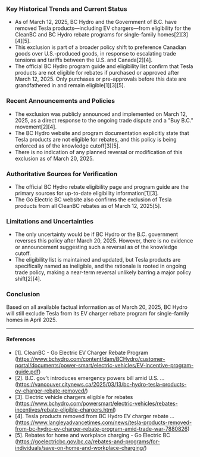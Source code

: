 ### Key Historical Trends and Current Status

- As of March 12, 2025, BC Hydro and the Government of B.C. have removed Tesla products—including EV chargers—from eligibility for the CleanBC and BC Hydro rebate programs for single-family homes[2][3][4][5].
- This exclusion is part of a broader policy shift to preference Canadian goods over U.S.-produced goods, in response to escalating trade tensions and tariffs between the U.S. and Canada[2][4].
- The official BC Hydro program guide and eligibility list confirm that Tesla products are not eligible for rebates if purchased or approved after March 12, 2025. Only purchases or pre-approvals before this date are grandfathered in and remain eligible[1][3][5].

### Recent Announcements and Policies

- The exclusion was publicly announced and implemented on March 12, 2025, as a direct response to the ongoing trade dispute and a "Buy B.C." movement[2][4].
- The BC Hydro website and program documentation explicitly state that Tesla products are not eligible for rebates, and this policy is being enforced as of the knowledge cutoff[3][5].
- There is no indication of any planned reversal or modification of this exclusion as of March 20, 2025.

### Authoritative Sources for Verification

- The official BC Hydro rebate eligibility page and program guide are the primary sources for up-to-date eligibility information[1][3].
- The Go Electric BC website also confirms the exclusion of Tesla products from all CleanBC rebates as of March 12, 2025[5].

### Limitations and Uncertainties

- The only uncertainty would be if BC Hydro or the B.C. government reverses this policy after March 20, 2025. However, there is no evidence or announcement suggesting such a reversal as of the knowledge cutoff.
- The eligibility list is maintained and updated, but Tesla products are specifically named as ineligible, and the rationale is rooted in ongoing trade policy, making a near-term reversal unlikely barring a major policy shift[2][4].

### Conclusion

Based on all available factual information as of March 20, 2025, BC Hydro will still exclude Tesla from its EV charger rebate program for single-family homes in April 2025.

---

#### References

- [1]. CleanBC - Go Electric EV Charger Rebate Program (https://www.bchydro.com/content/dam/BCHydro/customer-portal/documents/power-smart/electric-vehicles/EV-incentive-program-guide.pdf)
- [2]. B.C. gov't introduces emergency powers bill amid U.S. ... (https://vancouver.citynews.ca/2025/03/13/bc-hydro-tesla-products-ev-charger-rebate-removed/)
- [3]. Electric vehicle chargers eligible for rebates (https://www.bchydro.com/powersmart/electric-vehicles/rebates-incentives/rebate-eligible-chargers.html)
- [4]. Tesla products removed from BC Hydro EV charger rebate ... (https://www.langleyadvancetimes.com/news/tesla-products-removed-from-bc-hydro-ev-charger-rebate-program-amid-trade-war-7880826)
- [5]. Rebates for home and workplace charging - Go Electric BC (https://goelectricbc.gov.bc.ca/rebates-and-programs/for-individuals/save-on-home-and-workplace-charging/)